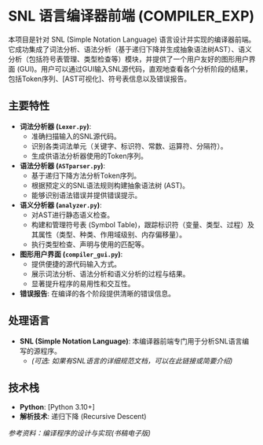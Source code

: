# SNL 语言编译器前端 (COMPILER_EXP)

本项目是针对 SNL (Simple Notation Language) 语言设计并实现的编译器前端。它成功集成了词法分析、语法分析（基于递归下降并生成抽象语法树AST）、语义分析（包括符号表管理、类型检查等）模块，并提供了一个用户友好的图形用户界面 (GUI)。用户可以通过GUI输入SNL源代码，直观地查看各个分析阶段的结果，包括Token序列、[AST可视化]、符号表信息以及错误报告。

## 主要特性

* **词法分析器 (`Lexer.py`)**:
    * 准确扫描输入的SNL源代码。
    * 识别各类词法单元（关键字、标识符、常数、运算符、分隔符）。
    * 生成供语法分析器使用的Token序列。
* **语法分析器 (`ASTparser.py`)**:
    * 基于递归下降方法分析Token序列。
    * 根据预定义的SNL语法规则构建抽象语法树 (AST)。
    * 能够识别语法错误并提供错误提示。
* **语义分析器 (`analyzer.py`)**:
    * 对AST进行静态语义检查。
    * 构建和管理符号表 (Symbol Table)，跟踪标识符（变量、类型、过程）及其属性（类型、种类、作用域级别、内存偏移量）。
    * 执行类型检查、声明与使用的匹配等。
* **图形用户界面 (`compiler_gui.py`)**:
    * 提供便捷的源代码输入方式。
    * 展示词法分析、语法分析和语义分析的过程与结果。
    * 显著提升程序的易用性和交互性。
* **错误报告**: 在编译的各个阶段提供清晰的错误信息。

## 处理语言

* **SNL (Simple Notation Language)**: 本编译器前端专门用于分析SNL语言编写的源程序。
    * _(可选: 如果有SNL语言的详细规范文档，可以在此链接或简要介绍)_

## 技术栈

* **Python**: [Python 3.10+]
* **解析技术**: 递归下降 (Recursive Descent)




*参考资料：编译程序的设计与实现(书稿电子版)*